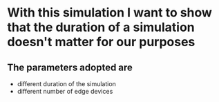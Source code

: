 # With this simulation I want to show that the duration of a simulation doesn't matter for our purposes
## The parameters adopted are
- different duration of the simulation
- different number of edge devices